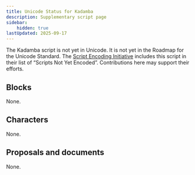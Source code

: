 ```yaml
---
title: Unicode Status for Kadamba
description: Supplementary script page
sidebar:
    hidden: true
lastUpdated: 2025-09-17
---
```


The Kadamba script is not yet in Unicode. It is not yet in the Roadmap for the Unicode Standard. The [Script Encoding Initiative](https://sei.berkeley.edu/) includes this script in their list of “Scripts Not Yet Encoded”. Contributions here may support their efforts.

## Blocks

None.

## Characters

None.

## Proposals and documents

None.
